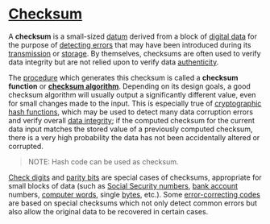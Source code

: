 # [Checksum](https://en.wikipedia.org/wiki/Checksum)

A **checksum** is a small-sized [datum](https://en.wikipedia.org/wiki/Datum) derived from a block of [digital data](https://en.wikipedia.org/wiki/Digital_data) for the purpose of [detecting errors](https://en.wikipedia.org/wiki/Error_detection) that may have been introduced during its [transmission](https://en.wikipedia.org/wiki/Telecommunication) or [storage](https://en.wikipedia.org/wiki/Computer_storage). By themselves, checksums are often used to verify data integrity but are not relied upon to verify data [authenticity](https://en.wikipedia.org/wiki/Authentication).

The [procedure](https://en.wikipedia.org/wiki/Algorithm) which generates this checksum is called a **checksum function** or **[checksum algorithm](https://en.wikipedia.org/wiki/Checksum_algorithm)**. Depending on its design goals, a good checksum algorithm will usually output a significantly different value, even for small changes made to the input. This is especially true of [cryptographic hash functions](https://en.wikipedia.org/wiki/Cryptographic_hash_function), which may be used to detect many data corruption errors and verify overall [data integrity](https://en.wikipedia.org/wiki/Data_integrity); if the computed checksum for the current data input matches the stored value of a previously computed checksum, there is a very high probability the data has not been accidentally altered or corrupted.

> NOTE: Hash code can be used as checksum.

[Check digits](https://en.wikipedia.org/wiki/Check_digit) and [parity bits](https://en.wikipedia.org/wiki/Parity_bit) are special cases of checksums, appropriate for small blocks of data (such as [Social Security numbers](https://en.wikipedia.org/wiki/Social_Security_number), [bank account](https://en.wikipedia.org/wiki/Bank_account) numbers, [computer words](https://en.wikipedia.org/wiki/Word_(data_type)), single [bytes](https://en.wikipedia.org/wiki/Byte), etc.). Some [error-correcting codes](https://en.wikipedia.org/wiki/Error-correcting_code) are based on special checksums which not only detect common errors but also allow the original data to be recovered in certain cases.